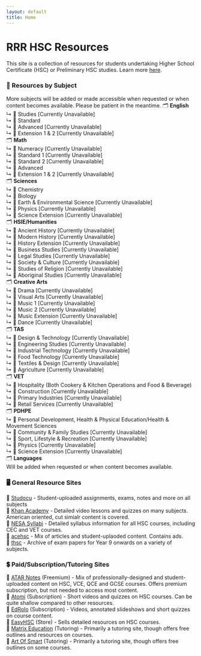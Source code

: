 ```yaml
---
layout: default
title: Home
---
```


# RRR HSC Resources</h1>
This site is a collection of resources for students undertaking Higher School Certificate (HSC) or Preliminary HSC studies. Learn more [here](https://lerttt.github.io/rrr.hsc/about).

### 📑 Resources by Subject
More subjects will be added or made accessible when requested or when content becomes available. Please be patient in the meantime.
🗂️ **English**   
↳ 📁 Studies [Currently Unavailable]  
↳ 📁 Standard  
↳ 📁 Advanced [Currently Unavailable]  
↳ 📁 Extension 1 & 2 [Currently Unavailable]  
🗂️ **Math**   
↳ 📁 Numeracy [Currently Unavailable]  
↳ 📁 Standard 1 [Currently Unavailable]   
↳ 📁 Standard 2 [Currently Unavailable]   
↳ 📁 Advanced  
↳ 📁 Extension 1 & 2 [Currently Unavailable]  
🗂️ **Sciences**   
↳ 📁 Chemistry    
↳ 📁 Biology  
↳ 📁 Earth & Environmental Science [Currently Unavailable]  
↳ 📁 Physics [Currently Unavailable]  
↳ 📁 Science Extension [Currently Unavailable]  
🗂️ **HSIE/Humanities**   
↳ 📁 Ancient History [Currently Unavailable]  
↳ 📁 Modern History [Currently Unavailable]   
↳ 📁 History Extension [Currently Unavailable]   
↳ 📁 Business Studies [Currently Unavailable]  
↳ 📁 Legal Studies [Currently Unavailable]  
↳ 📁 Society & Culture [Currently Unavailable]  
↳ 📁 Studies of Religion [Currently Unavailable]  
↳ 📁 Aboriginal Studies [Currently Unavailable]  
🗂️ **Creative Arts**   
↳ 📁 Drama [Currently Unavailable]  
↳ 📁 Visual Arts [Currently Unavailable]   
↳ 📁 Music 1 [Currently Unavailable]  
↳ 📁 Music 2 [Currently Unavailable]  
↳ 📁 Music Extension [Currently Unavailable]   
↳ 📁 Dance [Currently Unavailable]  
🗂️ **TAS**   
↳ 📁 Design & Technology [Currently Unavailable]  
↳ 📁 Engineering Studies [Currently Unavailable]   
↳ 📁 Industrial Technology [Currently Unavailable]  
↳ 📁 Food Technology [Currently Unavailable]  
↳ 📁 Textiles & Design [Currently Unavailable]  
↳ 📁 Agriculture [Currently Unavailable]   
🗂️ **VET**   
↳ 📁 Hospitality (Both Cookery & Kitchen Operations and Food & Beverage)  
↳ 📁 Construction [Currently Unavailable]   
↳ 📁 Primary Industries [Currently Unavailable]  
↳ 📁 Retail Services [Currently Unavailable]  
🗂️ **PDHPE**   
↳ 📁 Personal Development, Health & Physical Education/Health & Movement Sciences  
↳ 📁 Community & Family Studies [Currently Unavailable]   
↳ 📁 Sport, Lifestyle & Recreation [Currently Unavailable]  
↳ 📁 Physics [Currently Unavailable]  
↳ 📁 Science Extension [Currently Unavailable]  
🗂️ **Languages**   
Will be added when requested or when content becomes available.


### 🖥 General Resource Sites  
🔗 [Studocu](https://www.studocu.com/en-au/home) - Student-uploaded assignments, exams, notes and more on all subjects  
🔗 [Khan Academy](https://www.khanacademy.org/) - Detailed video lessons and quizzes on many subjects. American oriented, cut simialr content is covered.  
🔗 [NESA Syllabi](https://educationstandards.nsw.edu.au/wps/portal/nesa/11-12/Understanding-the-curriculum/syllabuses-a-z) - Detailed syllabus information for all HSC courses, including CEC and VET courses.  
🔗 [acehsc](https://www.acehsc.net) - Mix of articles and student-uplaoded content. Contains ads.  
🔗 [thsc](https://thsconline.github.io/s/) - Archive of exam papers for Year 9 onwards on a variety of subjects.  


### 💲 Paid/Subscription/Tutoring Sites  

🔗 [ATAR Notes](https://atarnotes.com/) (Freemium) - Mix of professionally-designed and student-uploaded content on HSC, VCE, QCE and GCSE courses. Offers premium subscription, but not needed to access most content.  
🔗 [Atomi](https://www.getatomi.com/au) (Subscription) - Short videos and quizzes on HSC courses. Can be quite shallow compared to other resources.  
🔗 [EdRolo](https://edrolo.com.au/) (Subscription) - Videos, annotated slideshows and short quizzes on course content.  
🔗 [EasyHSC](https://easyhsc.com.au/) (Store) - Sells detailed resources on HSC courses.  
🔗 [Matrix Education](https://www.matrix.edu.au/) (Tutoring) - Primarily a tutoring site, though offers free outlines and resources on courses.  
🔗 [Art Of Smart](https://artofsmart.com.au/) (Tutoring) - Primarily a tutoring site, though offers free outlines on some courses.  
            

        

  

